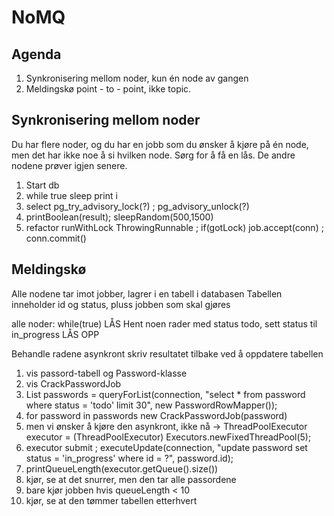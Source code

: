 # NoMQ

## Agenda
1. Synkronisering mellom noder, kun én node av gangen
2. Meldingskø point - to - point, ikke topic. 

## Synkronisering mellom noder

Du har flere noder, og du har en jobb som du ønsker å kjøre på én node, men det har ikke noe
å si hvilken node. Sørg for å få en lås. De andre nodene prøver igjen senere. 

1. Start db
2. while true sleep print i
3. select pg_try_advisory_lock(?) ; pg_advisory_unlock(?)
4. printBoolean(result); sleepRandom(500,1500)
5. refactor runWithLock ThrowingRunnable<connection> ; if(gotLock) job.accept(conn) ; conn.commit()

## Meldingskø

Alle nodene tar imot jobber, lagrer i en tabell i databasen
Tabellen inneholder id og status, pluss jobben som skal gjøres

alle noder: 
   while(true)
      LÅS
         Hent noen rader med status todo, sett status til in_progress
      LÅS OPP

   Behandle radene asynkront
   skriv resultatet tilbake ved å oppdatere tabellen

1. vis passord-tabell og Password-klasse
2. vis CrackPasswordJob
3. List<Password> passwords = queryForList(connection, "select * from password where status = 'todo' limit 30", new PasswordRowMapper());
4. for password in passwords new CrackPasswordJob(password)
5. men vi ønsker å kjøre den asynkront, ikke nå ->  ThreadPoolExecutor executor = (ThreadPoolExecutor) Executors.newFixedThreadPool(5);
6. executor submit ; executeUpdate(connection, "update password set status = 'in_progress' where id = ?", password.id);
7. printQueueLength(executor.getQueue().size())
8. kjør, se at det snurrer, men den tar alle passordene
9. bare kjør jobben hvis queueLength < 10
10. kjør, se at den tømmer tabellen etterhvert 
